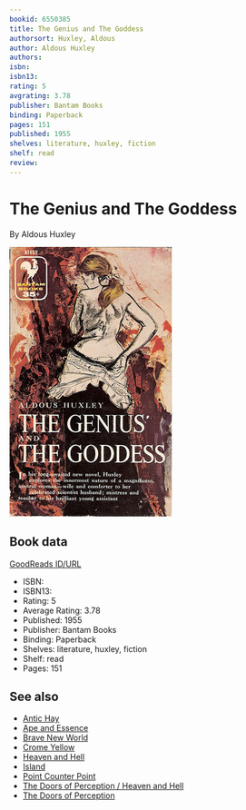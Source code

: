 ```yaml
---
bookid: 6550385
title: The Genius and The Goddess
authorsort: Huxley, Aldous
author: Aldous Huxley
authors: 
isbn: 
isbn13: 
rating: 5
avgrating: 3.78
publisher: Bantam Books
binding: Paperback
pages: 151
published: 1955
shelves: literature, huxley, fiction
shelf: read
review: 
---
```


# The Genius and The Goddess

By Aldous Huxley

![](../../assets/bookcovers/1245113520l/6550385.jpg)

## Book data

[GoodReads ID/URL](https://www.goodreads.com/book/show/6550385)

- ISBN: 
- ISBN13: 
- Rating: 5
- Average Rating: 3.78
- Published: 1955
- Publisher: Bantam Books
- Binding: Paperback
- Shelves: literature, huxley, fiction
- Shelf: read
- Pages: 151


## See also

- [Antic Hay](Antic_Hay.md)
- [Ape and Essence](Ape_and_Essence.md)
- [Brave New World](Brave_New_World.md)
- [Crome Yellow](Crome_Yellow.md)
- [Heaven and Hell](Heaven_and_Hell.md)
- [Island](Island.md)
- [Point Counter Point](Point_Counter_Point.md)
- [The Doors of Perception / Heaven and Hell](The_Doors_of_Perception_-_Heaven_and_Hell.md)
- [The Doors of Perception](The_Doors_of_Perception.md)
